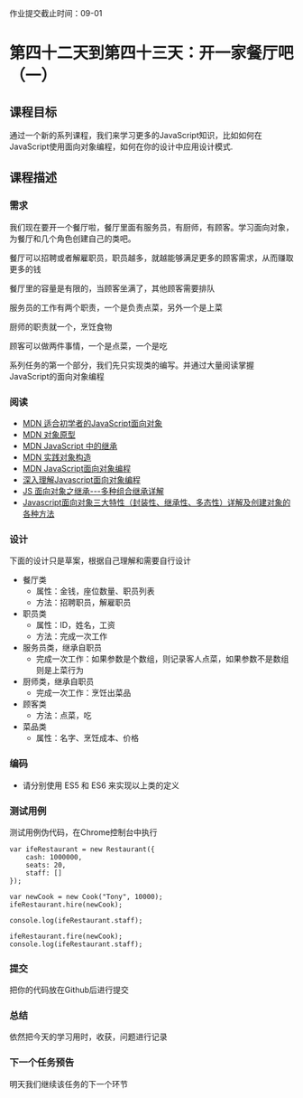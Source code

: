 作业提交截止时间：09-01

# 第四十二天到第四十三天：开一家餐厅吧（一）

## 课程目标

通过一个新的系列课程，我们来学习更多的JavaScript知识，比如如何在JavaScript使用面向对象编程，如何在你的设计中应用设计模式.

## 课程描述

### 需求

我们现在要开一个餐厅啦，餐厅里面有服务员，有厨师，有顾客。学习面向对象，为餐厅和几个角色创建自己的类吧。

餐厅可以招聘或者解雇职员，职员越多，就越能够满足更多的顾客需求，从而赚取更多的钱

餐厅里的容量是有限的，当顾客坐满了，其他顾客需要排队

服务员的工作有两个职责，一个是负责点菜，另外一个是上菜

厨师的职责就一个，烹饪食物

顾客可以做两件事情，一个是点菜，一个是吃

系列任务的第一个部分，我们先只实现类的编写。并通过大量阅读掌握JavaScript的面向对象编程

### 阅读

  * [MDN 适合初学者的JavaScript面向对象](https://developer.mozilla.org/zh-CN/docs/Learn/JavaScript/Objects/Object-oriented_JS)
  * [MDN 对象原型](https://developer.mozilla.org/zh-CN/docs/Learn/JavaScript/Objects/Object_prototypes)
  * [MDN JavaScript 中的继承](https://developer.mozilla.org/zh-CN/docs/Learn/JavaScript/Objects/Inheritance)
  * [MDN 实践对象构造](https://developer.mozilla.org/zh-CN/docs/Learn/JavaScript/Objects/Object_building_practice)
  * [MDN JavaScript面向对象编程](https://developer.mozilla.org/zh-CN/docs/Web/JavaScript/Introduction_to_Object-Oriented_JavaScript)
  * [深入理解Javascript面向对象编程](http://www.cnblogs.com/tugenhua0707/p/5068449.html)
  * [JS 面向对象之继承---多种组合继承详解 ](http://www.jb51.net/article/88295.htm)
  * [Javascript面向对象三大特性（封装性、继承性、多态性）详解及创建对象的各种方法](https://www.cnblogs.com/yanayana/p/6781166.html)

### 设计

下面的设计只是草案，根据自己理解和需要自行设计

  * 餐厅类
    * 属性：金钱，座位数量、职员列表
    * 方法：招聘职员，解雇职员
  * 职员类
    * 属性：ID，姓名，工资
    * 方法：完成一次工作
  * 服务员类，继承自职员
    * 完成一次工作：如果参数是个数组，则记录客人点菜，如果参数不是数组则是上菜行为
  * 厨师类，继承自职员
    * 完成一次工作：烹饪出菜品
  * 顾客类
    * 方法：点菜，吃
  * 菜品类
    * 属性：名字、烹饪成本、价格

### 编码

  * 请分别使用 ES5 和 ES6 来实现以上类的定义

### 测试用例

测试用例伪代码，在Chrome控制台中执行

    
    
    var ifeRestaurant = new Restaurant({
        cash: 1000000,
        seats: 20,
        staff: []
    });
    
    var newCook = new Cook("Tony", 10000);
    ifeRestaurant.hire(newCook);
    
    console.log(ifeRestaurant.staff);
    
    ifeRestaurant.fire(newCook);
    console.log(ifeRestaurant.staff);
    

### 提交

把你的代码放在Github后进行提交

### 总结

依然把今天的学习用时，收获，问题进行记录

### 下一个任务预告

明天我们继续该任务的下一个环节

